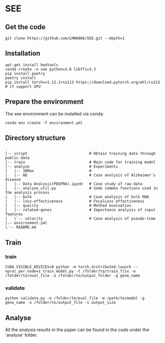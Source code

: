 # SEE
## Get the code
```
git clone https://github.com/LMH0066/SEE.git --depth=1
```
## Installation
```
apt-get install bedtools
conda create -n see python=3.8 libffi=3.3
pip install poetry
poetry install
pip install torch==1.12.1+cu113 https://download.pytorch.org/whl/cu113 # if support GPU
```
## Prepare the environment
The see environment can be installed via conda:
```
conda env create -f environment.yml
```
## Directory structure
```
.
|-- script                            # Obtain training data through public data
|-- train                             # Main code for training model
|-- analyse                           # Experiments
|   |-- 3DMax                         # 
|   |-- AD                            # Case analysis of Alzheimer's disease
|   |-- Data Analysis(PDGFRA).ipynb   # Case study of raw data
|   |-- analyse_util.py               # Some common functions used in the analysis process
|   |-- bulk                          # Case analysis of bulk RNA
|   |-- loss-effectiveness            # FocalLoss effectiveness
|   |-- quality                       # Method evaluation
|   |-- related-genes                 # Importance analysis of input features
|   \`-- velocity                     # Case analysis of pseudo-time
|-- environment.yml
\`-- README.md
```
## Train
### train
```
CUDA_VISIBLE_DEVICES=0 python -m torch.distributed.launch --nproc_per_node=1 train_model.py -t /folder/to/train_file -e /folder/to/eval_file -o /folder/to/output_folder -g gene_name
```
### validate
```
python validate.py -e /folder/to/eval_file -m /path/to/model -g gene_name -o /folder/to/output_file -s output_size
```
## Analyse
All the analysis results in the paper can be found in the code under the 'analyse' folder.
